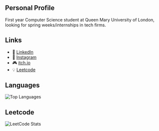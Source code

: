 ## Personal Profile
First year Computer Science student at Queen Mary University of London, looking for spring weeks/internships in tech firms.

## Links
- 💼 [LinkedIn](https://www.linkedin.com/in/faizan17/)
- 📸 [Instagram](https://www.instagram.com/faixzan2006/)
- 🎮 [itch.io](https://outlaw-f.itch.io/)
- 💡 [Leetcode](https://leetcode.com/u/outlawf16/)

## Languages
![Top Languages](https://github-readme-stats.vercel.app/api/top-langs/?username=outlawF16&layout=compact&theme=dark)

## Leetcode
![LeetCode Stats](https://leetcard.jacoblin.cool/outlawF16?theme=dark&font=Aleo)
